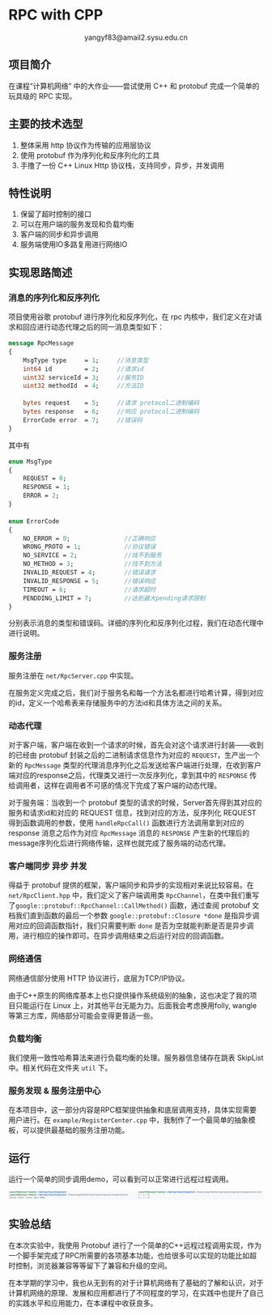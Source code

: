 # RPC with CPP

<p align = "center"> yangyf83@amail2.sysu.edu.cn </p>

## 项目简介

在课程“计算机网络” 中的大作业——尝试使用 C++ 和 protobuf 完成一个简单的玩具级的 RPC 实现。

## 主要的技术选型

1. 整体采用 http 协议作为传输的应用层协议
2. 使用 protobuf 作为序列化和反序列化的工具
3. 手撸了一份 C++ Linux Http 协议栈，支持同步，异步，并发调用

## 特性说明

1. 保留了超时控制的接口
2. 可以在用户端的服务发现和负载均衡
3. 客户端的同步和异步调用
4. 服务端使用IO多路复用进行网络IO

## 实现思路简述

### 消息的序列化和反序列化

项目使用谷歌 protobuf 进行序列化和反序列化，在 rpc 内核中，我们定义在对请求和回应进行动态代理之后的同一消息类型如下：

```protobuf
message RpcMessage
{
    MsgType type     = 1;     //消息类型
    int64 id         = 2;     //请求id
    uint32 serviceId = 3;     //服务ID
    uint32 methodId  = 4;     //方法ID

    bytes request    = 5;     //请求 protocol二进制编码
    bytes response   = 6;     //响应 protocol二进制编码
    ErrorCode error  = 7;     //错误码
}
```

其中有
```protobuf
enum MsgType
{
    REQUEST = 0;
    RESPONSE = 1;
    ERROR = 2; 
}

enum ErrorCode
{
    NO_ERROR = 0;               //正确响应
    WRONG_PROTO = 1;            //协议错误
    NO_SERVICE = 2;             //找不到服务
    NO_METHOD = 3;              //找不到方法
    INVALID_REQUEST = 4;        //错误请求
    INVALID_RESPONSE = 5;       //错误响应
    TIMEOUT = 6;                //请求超时
    PENDDING_LIMIT = 7;         //达到最大pending请求限制
}
```

分别表示消息的类型和错误码。详细的序列化和反序列化过程，我们在动态代理中进行说明。

### 服务注册

服务注册在 `net/RpcServer.cpp` 中实现。

在服务定义完成之后，我们对于服务名和每一个方法名都进行哈希计算，得到对应的id，定义一个哈希表来存储服务中的方法id和具体方法之间的关系。

### 动态代理

对于客户端，客户端在收到一个请求的时候，首先会对这个请求进行封装——收到的已经由 protobuf 封装之后的二进制请求信息作为对应的 `REQUEST`，生产出一个新的 `RpcMessage` 类型的代理消息序列化之后发送给客户端进行处理，在收到客户端对应的response之后，代理类又进行一次反序列化，拿到其中的 `RESPONSE` 传给调用者，这样在调用者不可感的情况下完成了客户端的动态代理。

对于服务端：当收到一个 protobuf 类型的请求的时候，Server首先得到其对应的服务和请求id和对应的 REQUEST 信息，找到对应的方法，反序列化 REQUEST 得到函数调用的参数，使用 `handleRpcCall()` 函数进行方法调用拿到对应的 response 消息之后作为对应 `RpcMessage` 消息的 `RESPONSE` 产生新的代理后的message序列化后进行网络传输，这样也就完成了服务端的动态代理。

### 客户端同步 异步 并发

得益于 protobuf 提供的框架，客户端同步和异步的实现相对来说比较容易。在`net/RpcClient.hpp` 中，我们定义了客户端调用类 `RpcChannel`，在类中我们重写了`google::protobuf::RpcChannel::CallMethod()` 函数，通过查阅 protobuf 文档我们直到函数的最后一个参数 `google::protobuf::Closure *done` 是指异步调用对应的回调函数指针，我们只需要判断 `done` 是否为空就能判断是否是异步调用，进行相应的操作即可。在异步调用结束之后运行对应的回调函数。

### 网络通信

网络通信部分使用 HTTP 协议进行，底层为TCP/IP协议。

由于C++原生的网络库基本上也只提供操作系统级别的抽象，这也决定了我的项目只能运行在 Linux 上，对其他平台无能为力。后面我会考虑换用folly, wangle等第三方库，网络部分可能会变得更普适一些。

### 负载均衡

我们使用一致性哈希算法来进行负载均衡的处理。服务器信息储存在跳表 SkipList 中。相关代码在文件夹 `util` 下。

### 服务发现 & 服务注册中心

在本项目中，这一部分内容是RPC框架提供抽象和底层调用支持，具体实现需要用户进行。在 `example/RegisterCenter.cpp` 中，我制作了一个最简单的抽象模板，可以提供最基础的服务注册功能。

## 运行

运行一个简单的同步调用demo，可以看到可以正常进行远程过程调用。

![Img](./doc/1.png)

## 实验总结

在本次实验中，我使用 Protobuf 进行了一个简单的C++远程过程调用实现，作为一个脚手架完成了RPC所需要的各项基本功能，也给很多可以实现的功能比如超时控制，浏览器兼容等等留下了兼容和升级的空间。

在本学期的学习中，我也从无到有的对于计算机网络有了基础的了解和认识，对于计算机网络的原理、发展和应用都进行了不同程度的学习，在实践中也提升了自己的实践水平和应用能力，在本课程中收获良多。
